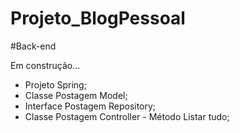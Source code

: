 # Projeto_BlogPessoal
#Back-end

Em construção...

- Projeto Spring;
- Classe Postagem Model;
-  Interface Postagem Repository;
-  Classe Postagem Controller - Método Listar tudo;
